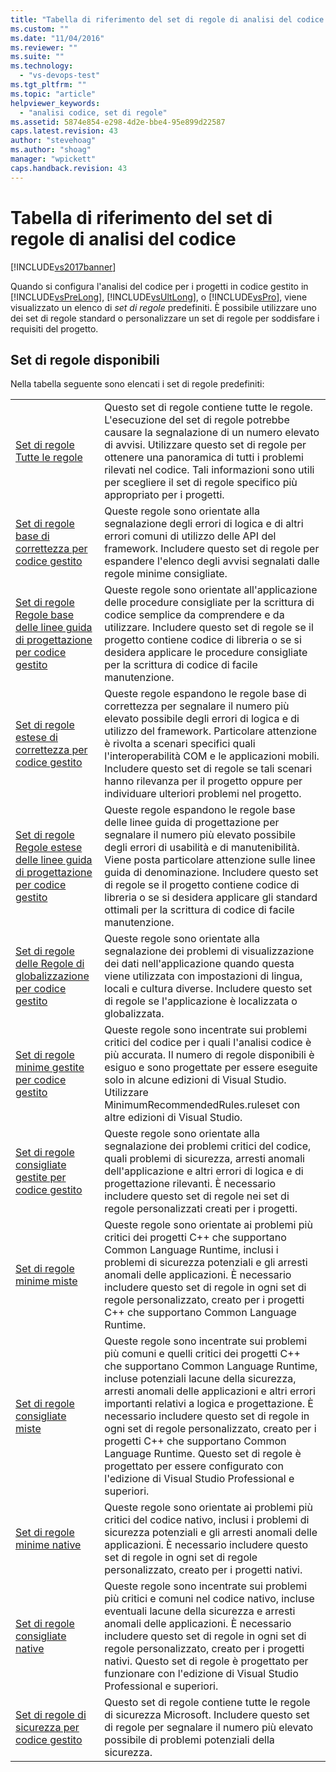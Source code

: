 ```yaml
---
title: "Tabella di riferimento del set di regole di analisi del codice | Microsoft Docs"
ms.custom: ""
ms.date: "11/04/2016"
ms.reviewer: ""
ms.suite: ""
ms.technology: 
  - "vs-devops-test"
ms.tgt_pltfrm: ""
ms.topic: "article"
helpviewer_keywords: 
  - "analisi codice, set di regole"
ms.assetid: 5874e854-e298-4d2e-bbe4-95e899d22587
caps.latest.revision: 43
author: "stevehoag"
ms.author: "shoag"
manager: "wpickett"
caps.handback.revision: 43
---
```

# Tabella di riferimento del set di regole di analisi del codice
[!INCLUDE[vs2017banner](../code-quality/includes/vs2017banner.md)]

Quando si configura l'analisi del codice per i progetti in codice gestito in [!INCLUDE[vsPreLong](../code-quality/includes/vsprelong_md.md)], [!INCLUDE[vsUltLong](../code-quality/includes/vsultlong_md.md)], o [!INCLUDE[vsPro](../code-quality/includes/vspro_md.md)], viene visualizzato un elenco di *set di regole* predefiniti.  È possibile utilizzare uno dei set di regole standard o personalizzare un set di regole per soddisfare i requisiti del progetto.  
  
## Set di regole disponibili  
 Nella tabella seguente sono elencati i set di regole predefiniti:  
  
|||  
|-|-|  
|[Set di regole Tutte le regole](../code-quality/all-rules-rule-set.md)|Questo set di regole contiene tutte le regole.  L'esecuzione del set di regole potrebbe causare la segnalazione di un numero elevato di avvisi.  Utilizzare questo set di regole per ottenere una panoramica di tutti i problemi rilevati nel codice.  Tali informazioni sono utili per scegliere il set di regole specifico più appropriato per i progetti.|  
|[Set di regole base di correttezza per codice gestito](../code-quality/basic-correctness-rules-rule-set-for-managed-code.md)|Queste regole sono orientate alla segnalazione degli errori di logica e di altri errori comuni di utilizzo delle API del framework.  Includere questo set di regole per espandere l'elenco degli avvisi segnalati dalle regole minime consigliate.|  
|[Set di regole Regole base delle linee guida di progettazione per codice gestito](../code-quality/basic-design-guideline-rules-rule-set-for-managed-code.md)|Queste regole sono orientate all'applicazione delle procedure consigliate per la scrittura di codice semplice da comprendere e da utilizzare.  Includere questo set di regole se il progetto contiene codice di libreria o se si desidera applicare le procedure consigliate per la scrittura di codice di facile manutenzione.|  
|[Set di regole estese di correttezza per codice gestito](../code-quality/extended-correctness-rules-rule-set-for-managed-code.md)|Queste regole espandono le regole base di correttezza per segnalare il numero più elevato possibile degli errori di logica e di utilizzo del framework.  Particolare attenzione è rivolta a scenari specifici quali l'interoperabilità COM e le applicazioni mobili.  Includere questo set di regole se tali scenari hanno rilevanza per il progetto oppure per individuare ulteriori problemi nel progetto.|  
|[Set di regole Regole estese delle linee guida di progettazione per codice gestito](../code-quality/extended-design-guidelines-rules-rule-set-for-managed-code.md)|Queste regole espandono le regole base delle linee guida di progettazione per segnalare il numero più elevato possibile degli errori di usabilità e di manutenibilità.  Viene posta particolare attenzione sulle linee guida di denominazione.  Includere questo set di regole se il progetto contiene codice di libreria o se si desidera applicare gli standard ottimali per la scrittura di codice di facile manutenzione.|  
|[Set di regole delle Regole di globalizzazione per codice gestito](../code-quality/globalization-rules-rule-set-for-managed-code.md)|Queste regole sono orientate alla segnalazione dei problemi di visualizzazione dei dati nell'applicazione quando questa viene utilizzata con impostazioni di lingua, locali e cultura diverse.  Includere questo set di regole se l'applicazione è localizzata o globalizzata.|  
|[Set di regole minime gestite per codice gestito](../code-quality/managed-minimun-rules-rule-set-for-managed-code.md)|Queste regole sono incentrate sui problemi critici del codice per i quali l'analisi codice è più accurata.  Il numero di regole disponibili è esiguo e sono progettate per essere eseguite solo in alcune edizioni di Visual Studio.  Utilizzare MinimumRecommendedRules.ruleset con altre edizioni di Visual Studio.|  
|[Set di regole consigliate gestite per codice gestito](../code-quality/managed-recommended-rules-rule-set-for-managed-code.md)|Queste regole sono orientate alla segnalazione dei problemi critici del codice, quali problemi di sicurezza, arresti anomali dell'applicazione e altri errori di logica e di progettazione rilevanti.  È necessario includere questo set di regole nei set di regole personalizzati creati per i progetti.|  
|[Set di regole minime miste](../code-quality/mixed-minimum-rules-rule-set.md)|Queste regole sono orientate ai problemi più critici dei progetti C\+\+ che supportano Common Language Runtime, inclusi i problemi di sicurezza potenziali e gli arresti anomali delle applicazioni.  È necessario includere questo set di regole in ogni set di regole personalizzato, creato per i progetti C\+\+ che supportano Common Language Runtime.|  
|[Set di regole consigliate miste](../code-quality/mixed-recommended-rules-rule-set.md)|Queste regole sono incentrate sui problemi più comuni e quelli critici dei progetti C\+\+ che supportano Common Language Runtime, incluse potenziali lacune della sicurezza, arresti anomali delle applicazioni e altri errori importanti relativi a logica e progettazione.  È necessario includere questo set di regole in ogni set di regole personalizzato, creato per i progetti C\+\+ che supportano Common Language Runtime.  Questo set di regole è progettato per essere configurato con l'edizione di Visual Studio Professional e superiori.|  
|[Set di regole minime native](../code-quality/native-minimum-rules-rule-set.md)|Queste regole sono orientate ai problemi più critici del codice nativo, inclusi i problemi di sicurezza potenziali e gli arresti anomali delle applicazioni.  È necessario includere questo set di regole in ogni set di regole personalizzato, creato per i progetti nativi.|  
|[Set di regole consigliate native](../code-quality/native-recommended-rules-rule-set.md)|Queste regole sono incentrate sui problemi più critici e comuni nel codice nativo, incluse eventuali lacune della sicurezza e arresti anomali delle applicazioni.  È necessario includere questo set di regole in ogni set di regole personalizzato, creato per i progetti nativi.  Questo set di regole è progettato per funzionare con l'edizione di Visual Studio Professional e superiori.|  
|[Set di regole di sicurezza per codice gestito](../code-quality/security-rules-rule-set-for-managed-code.md)|Questo set di regole contiene tutte le regole di sicurezza Microsoft.  Includere questo set di regole per segnalare il numero più elevato possibile di problemi potenziali della sicurezza.|